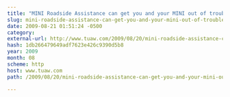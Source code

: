 ```yaml
---
title: "MINI Roadside Assistance can get you and your MINI out of trouble spots"
slug: mini-roadside-assistance-can-get-you-and-your-mini-out-of-trouble
date: 2009-08-21 01:51:24 -0500
category: 
external-url: http://www.tuaw.com/2009/08/20/mini-roadside-assistance-can-get-you-and-your-mini-out-of-troubl/
hash: 1db266479649adf7623e426c9390d5b8
year: 2009
month: 08
scheme: http
host: www.tuaw.com
path: /2009/08/20/mini-roadside-assistance-can-get-you-and-your-mini-out-of-troubl/

---
```



